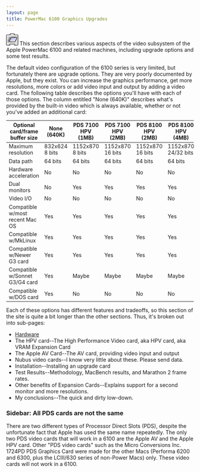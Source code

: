 ```yaml
---
layout: page
title: PowerMac 6100 Graphics Upgrades
---
```


![Logo](/mac/powermac6100/img/07graphics.gif) This section describes various aspects of the video subsystem of the Apple PowerMac 6100 and related machines, including upgrade options and some test results. 

The default video configuration of the 6100 series is very limited, but fortunately there are upgrade options. They are very poorly documented by Apple, but they exist. You can increase the graphics performance, get more resolutions, more colors or add video input and output by adding a video card. The following table describes the options you'll have with each of those options. The column entitled "None (640K)" describes what's provided by the built-in video which is always available, whether or not you've added an additional card:

Optional card/frame buffer size | None (640K) | PDS 7100 HPV (1MB) | PDS 7100 HPV (2MB) | PDS 8100 HPV (2MB) | PDS 8100 HPV (4MB) | PDS AV Card (2MB) | Nubus (Various)
------------------------------- | ----------- | ------------------ | ------------------ | ------------------ | ------------------ | ----------------- | --------------- 
Maximum resolution | 832x624 8 bits | 1152x870 8 bits | 1152x870 16 bits | 1152x870 16 bits | 1152x870 24/32 bits | 1152x870 16 bits | Varies
Data path | 64 bits | 64 bits | 64 bits | 64 bits | 64 bits | 32 bits | ????
Hardware acceleration | No | No | No | No | No | No | Possibly
Dual monitors | No | Yes | Yes | Yes | Yes | Yes | Yes
Video I/O | No | No | No | No | No | Yes | Possibly
Compatible w/most recent Mac OS | Yes | Yes | Yes | Yes | Yes | Yes | Unknown
Compatible w/MkLinux | Yes | Yes | Yes | Yes | Yes | Yes | No
Compatible w/Newer G3 card | Yes | Yes | Yes | Yes | Yes | Yes | No
Compatible w/Sonnet G3/G4 card | Yes | Maybe | Maybe | Maybe | Maybe | Yes | No
Compatible w/DOS card | Yes | No | No | No | No | No | No 

Each of these options has different features and tradeoffs, so this section of the site is quite a bit longer than the other sections. Thus, it's broken out into sub-pages:

* [Hardware](/mac/powermac6100/graphics/hardware.html)
* The HPV card--The High Performance Video card, aka HPV card, aka VRAM Expansion Card
* The Apple AV Card--The AV card, providing video input and output
* Nubus video cards--I know very little about these. Please send data.
* Installation--Installing an upgrade card
* Test Results--Methodology, MacBench results, and Marathon 2 frame rates.
* Other benefits of Expansion Cards--Explains support for a second monitor and more resolutions.
* My conclusions--The quick and dirty low-down. 

### Sidebar: All PDS cards are not the same

There are two different types of Processor Direct Slots (PDS), despite the unfortunate fact that Apple has used the same name repeatedly. The only two PDS video cards that will work in a 6100 are the Apple AV and the Apple HPV card. Other "PDS video cards" such as the Micro Conversions Inc. 1724PD PDS Graphics Card were made for the other Macs (Performa 6200 and 6300, plus the LCIII/630 series of non-Power Macs) only. These video cards will not work in a 6100.
